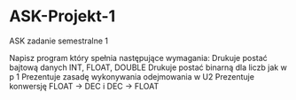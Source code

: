 # ASK-Projekt-1
ASK zadanie semestralne 1 

Napisz program który spełnia następujące wymagania:  Drukuje postać bajtową danych INT, FLOAT, DOUBLE Drukuje postać binarną dla liczb jak w p 1 Prezentuje zasadę wykonywania odejmowania w U2 Prezentuje konwersję FLOAT -> DEC i DEC -> FLOAT
